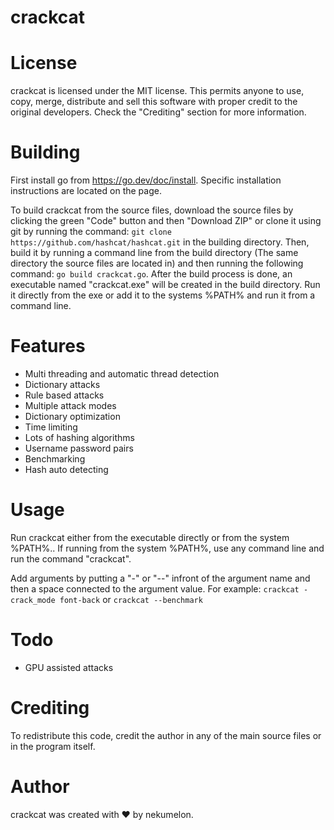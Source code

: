 # crackcat
# License
crackcat is licensed under the MIT license. This permits anyone to use, copy, merge, distribute and sell this software with proper credit to the original developers. Check the "Crediting" section for more information.

# Building
First install go from https://go.dev/doc/install. Specific installation instructions are located on the page.

To build crackcat from the source files, download the source files by clicking the green "Code" button and then "Download ZIP" or clone it using git by running the command: `git clone https://github.com/hashcat/hashcat.git` in the building directory. Then, build it by running a command line from the build directory (The same directory the source files are located in) and then running the following command: `go build crackcat.go`. After the build process is done, an executable named "crackcat.exe" will be created in the build directory. Run it directly from the exe or add it to the systems %PATH% and run it from a command line.

# Features
* Multi threading and automatic thread detection
* Dictionary attacks
* Rule based attacks
* Multiple attack modes
* Dictionary optimization
* Time limiting
* Lots of hashing algorithms
* Username password pairs
* Benchmarking
* Hash auto detecting

# Usage
Run crackcat either from the executable directly or from the system %PATH%.. If running from the system %PATH%, use any command line and run the command "crackcat".

Add arguments by putting a "-" or "--" infront of the argument name and then a space connected to the argument value. For example: `crackcat -crack_mode font-back` or `crackcat --benchmark`
  
# Todo
* GPU assisted attacks

# Crediting
To redistribute this code, credit the author in any of the main source files or in the program itself.

# Author
crackcat was created with ❤ by nekumelon.